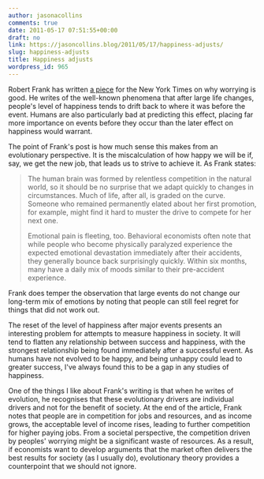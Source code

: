 ```yaml
---
author: jasonacollins
comments: true
date: 2011-05-17 07:51:55+00:00
draft: no
link: https://jasoncollins.blog/2011/05/17/happiness-adjusts/
slug: happiness-adjusts
title: Happiness adjusts
wordpress_id: 965
---
```


Robert Frank has written [a piece](http://www.nytimes.com/2011/05/15/business/economy/15view.html?_r=1) for the New York Times on why worrying is good. He writes of the well-known phenomena that after large life changes, people's level of happiness tends to drift back to where it was before the event. Humans are also particularly bad at predicting this effect, placing far more importance on events before they occur than the later effect on happiness would warrant.

The point of Frank's post is how much sense this makes from an evolutionary perspective. It is the miscalculation of how happy we will be if, say, we get the new job, that leads us to strive to achieve it. As Frank states:


<blockquote>The human brain was formed by relentless competition in the natural  world, so it should be no surprise that we adapt quickly to changes in  circumstances. Much of life, after all, is graded on the curve. Someone  who remained permanently elated about her first promotion, for example,  might find it hard to muster the drive to compete for her next one.

Emotional pain is fleeting, too. Behavioral economists often note that  while people who become physically paralyzed experience the expected  emotional devastation immediately after their accidents, they generally  bounce back surprisingly quickly. Within six months, many have a daily  mix of moods similar to their pre-accident experience.</blockquote>


Frank does temper the observation that large events do not change our  long-term mix of emotions by noting that people can still feel regret  for things that did not work out.

The reset of the level of happiness after major events presents an interesting problem for attempts to measure happiness in society. It will tend to flatten any relationship between success and happiness, with the strongest relationship being found immediately after a successful event. As humans have not evolved to be happy, and being unhappy could lead to greater success, I've always found this to be a gap in any studies of happiness.

One of the things I like about Frank's writing is that when he writes of evolution, he recognises that these evolutionary drivers are individual drivers and not for the benefit of society. At the end of the article, Frank notes that people are in competition for jobs and resources, and as income grows, the acceptable level of income rises, leading to further competition for higher paying jobs. From a societal perspective, the competition driven by peoples' worrying might be a significant waste of resources. As a result, if economists want to develop arguments that the market often delivers the best results for society (as I usually do), evolutionary theory provides a counterpoint that we should not ignore.
